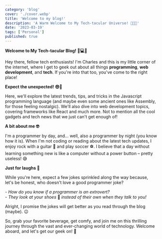 ```yaml
---
category: 'blog'
cover: './cover.webp'
title: 'Welcome to my blog!'
description: 'A Warm Welcome to My Tech-tacular Universe! 🌟🚪🎊'
date: '2023-03-19'
tags: ['Personal']
published: true
---
```


**Welcome to My Tech-tacular Blog! 👋💻🌐**

Hey there, fellow tech enthusiasts! I'm Charles and this is my little corner of the internet, where I get to geek out about all things **programming**, **web development**, and **tech**. If you're into that too, you've come to the right place!  

**Expect the unexpected! 😎🎉**

Here, we'll explore the latest trends, tips, and tricks in the Javascript programming language (and maybe even some ancient ones like Assembly, for those feeling nostalgic). We'll also dive into web development topics, covering frameworks like React and much more. Not to mention all the cool gadgets and tech news that we just can't get enough of!

**A bit about me 🤓**

I'm a programmer by day, and... well, also a programmer by night (you know how it is). When I'm not coding or reading about the latest tech updates, I enjoy rock with a guitar 🎸 and play soccer ⚽. I believe that a day without learning something new is like a computer without a power button – pretty useless! 😅

**Just for laughs 🤣**

While you're here, expect a few jokes sprinkled along the way because, let's be honest, who doesn't love a good programmer joke?

*- How do you know if a programmer is an extrovert?<br>- They look at your shoes* 👟 *instead of their own when they talk to you!*

Alright, I promise the jokes will get better as you read through the blog (maybe). 😉

So, grab your favorite beverage, get comfy, and join me on this thrilling journey through the vast and ever-changing world of technology. Welcome aboard, and let's get our geek on! 🚀
